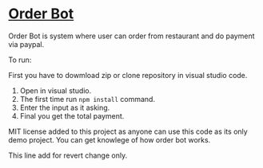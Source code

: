 # <a href="#" target="_blank">Order Bot</a>

Order Bot is system where user can order from restaurant and do payment via paypal.

To run:

First you have to dowmload zip or clone repository in visual studio code.

1. Open in visual studio.
2. The first time run `npm install` command.
3. Enter the input as it asking.
4. Final you get the total payment.


MIT license added to this project as anyone can use this code as its only demo project.
You can get knowlege of how order bot works.

This line add for revert change only.
